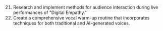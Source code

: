 21. Research and implement methods for audience interaction during live performances of "Digital Empathy."
22. Create a comprehensive vocal warm-up routine that incorporates techniques for both traditional and AI-generated voices.